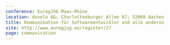 ```yaml
---
conference: EuregJUG Maas-Rhine
location: devolo AG; Charlottenburger Allee 67; 52068 Aachen
title: Kommunikation für Softwareentwickler und alle anderen
site: http://www.euregjug.eu/register/27
page: communication
---
```

